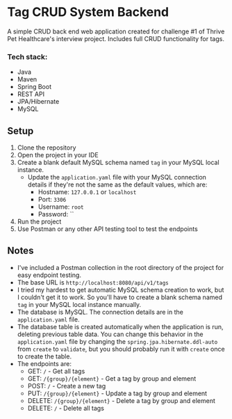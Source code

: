 # Tag CRUD System Backend

A simple CRUD back end web application created for challenge #1 of Thrive Pet Healthcare's interview project. Includes full CRUD functionality for tags.

### Tech stack:
- Java
- Maven
- Spring Boot
- REST API
- JPA/Hibernate
- MySQL

## Setup

1. Clone the repository
2. Open the project in your IDE
3. Create a blank default MySQL schema named `tag` in your MySQL local instance. 
   - Update the `application.yaml` file with your MySQL connection details if they're not the same as the default values, which are:
       - Hostname: `127.0.0.1` or `localhost`
       - Port: `3306`
       - Username: `root`
       - Password: ``
4. Run the project
5. Use Postman or any other API testing tool to test the endpoints

## Notes
- I've included a Postman collection in the root directory of the project for easy endpoint testing.
- The base URL is `http://localhost:8080/api/v1/tags`
- I tried my hardest to get automatic MySQL schema creation to work, but I couldn't get it to work. So you'll have to create a blank schema named `tag` in your MySQL local instance manually.
- The database is MySQL. The connection details are in the `application.yaml` file.
- The database table is created automatically when the application is run, deleting previous table data. You can change this behavior in the `application.yaml` file by changing the `spring.jpa.hibernate.ddl-auto` from `create` to `validate`, but you should probably run it with `create` once to create the table.
- The endpoints are:
    - GET: `/` - Get all tags
    - GET: `/{group}/{element}` - Get a tag by group and element
    - POST: `/` - Create a new tag
    - PUT: `/{group}/{element}` - Update a tag by group and element
    - DELETE: `/{group}/{element}` - Delete a tag by group and element 
    - DELETE: `/` - Delete all tags